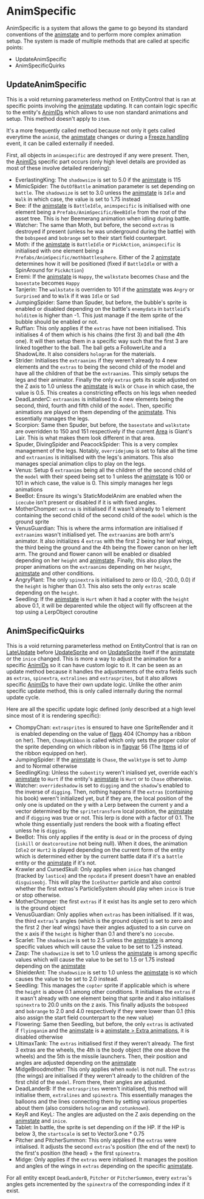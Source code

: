 # AnimSpecific

AnimSpecific is a system that allows the game to go beyond its standard conventions of the [animstate](animstate.md) and to perform more complex animation setup. The system is made of multiple methods that are called at specific points:

* UpdateAnimSpecific
* AnimSpecificQuirks

## UpdateAnimSpecific

This is a void returning parameterless method on EntityControl that is ran at specific points involving the [animstate](animstate.md) updating. It can contain logic specific to the entity's [AnimIDs](../../../Enums%20and%20IDs/AnimIDs.md) which allows to use non standard animations and setup. This method doesn't apply to `item`.

It's a more frequently called method because not only it gets called everytime the `animid`, the [animstate](animstate.md) changes or during a [Freeze handling](../Notable%20methods/Freeze%20handling.md) event, it can be called externally if needed.

First, all objects in `animspecific` are destroyed if any were present. Then, the [AnimIDs](../../../Enums%20and%20IDs/AnimIDs.md) specific part occurs (only high level details are provided as most of these involve detailed rendering):

* EverlastingKing: The `shadowsize` is set to 5.0 if the [animstate](animstate.md) is 115
* MimicSpider: The `OutOfBattle` animation parameter is set depending on `battle`. The `shadowsize` is set to 3.0 unless the [animstate](animstate.md) is `Idle` and `Walk` in which case, the value is set to 1.75 instead
* Bee: if the [animstate](animstate.md) is `BattleIdle`, `animspecific` is initialised with one element being a `Prefabs/AnimSpecific/BeeBIdle` from the root of the asset tree. This is her Beemerang animation when idling during battle.
* Watcher: The same than Moth, but before, the second `extras` is destroyed if present (unless he was underground during the battle) with the `bobspeed` and `bobrange` set to their start field counterpart.
* Moth: if the [animstate](animstate.md) is `BattleIdle` or `PickAction`, `animspecific` is initialised with one element being a `Prefabs/AnimSpecific/mothbattlesphere`. Either of the 2 [animstate](animstate.md) determines how it will be positioned (fixed if `BattleIdle` or with a SpinAround for `PickAction`)
* Eremi: If the [animstate](animstate.md) is `Happy`, the `walkstate` becomes `Chase` and the `basestate` becomes `Happy`
* Tanjerin: The `walkstate` is overriden to 101 if the [animstate](animstate.md) was `Angry` or `Surprised` and to `Walk` if it was `Idle` or `Sad`
* JumpingSpider: Same than Spuder, but before, the bubble's sprite is enabled or disabled depending on the battle's `enemydata` in `battleid`'s `holditem` is higher than -1. This just manage if the item sprite of the bubble should be enabled or not.
* Ruffian: This only applies if the `extras` have not been initialised. This initialises 4 of them which is his chains (the first 3) and ball (the 4th one). It will then setup them in a specific way such that the first 3 are linked together to the ball. The ball gets a FollowerLite and a ShadowLite. It also considers `hologram` for the materials.
* Strider: Initialises the `extraanims` if they weren't already to 4 new elements and the `extras` to being the second child of the model and have all the children of that be the `extraanims`. This simply setups the legs and their animator. Finally the only `extras` gets its scale adjusted on the Z axis to 1.0 unless the [animstate](animstate.md) is `Walk` or `Chase` in which case, the value is 0.5. This creates a constricting effects on his legs when needed
* DeadLanderC: `extraanims` is initialised to 4 new elements being the second, third, fourth and fifth child of the `model`. Then, specific animations are played on them depending of the [animstate](animstate.md). This essentially manages the legs.
* Scorpion: Same then Spuder, but before, the `basestate` and `walkstate` are overridden to 150 and 151 respectively if the current [Area](../../../SetText/Commands/Individual%20commands/Area.md) is Giant's Lair. This is what makes them look different in that area. 
* Spuder, DivingSpider and PeacockSpider: This is a very complex management of the legs. Notably, `overridejump` is set to false all the time and `extraanims` is initialised with the legs's animators. This also manages special animation clips to play on the legs.
* Venus: Setup 6 `extraanims` being all the children of the second child of the `model` with their speed being set to 1 unless the [animstate](animstate.md) is 100 or 101 in which case, the value is 0. This simply manages her legs animations
* BeeBot: Ensure its wings's StaticModelAnim are enabled when the `icecube` isn't present or disabled if it is with fixed angles.
* MotherChomper: `extras` is initialised if it wasn't already to 1 element containing the second child of the second child of the `model` which is the ground sprite
* VenusGuardian: This is where the arms information are initialised if `extraanims` wasn't initialised yet. The `extraanims` are both arm's animator. It also initializes 4 `extras` with the first 2 being her leaf wings, the third being the ground and the 4th being the flower canon on her left arm. The ground and flower canon will be enabled or disabled depending on her `height` and [animstate](animstate.md). Finally, this also plays the proper animations on the `extraanims` depending on her `height`, [animstate](animstate.md) and other conditions.
* AngryPlant: The only `spinextra` is initialised to zero or (0.0, -20.0, 0.0) if the `height` is higher than 0.1. This also sets the only `extras` scale depending on the `height`.
* Seedling: If the [animstate](animstate.md) is `Hurt` when it had a copter with the `height` above 0.1, it will be deparented while the object will fly offscreen at the top using a LerpObject coroutine

## AnimSpecificQuirks

This is a void returning parameterless method on EntityControl that is ran on [LateUpdate](../Update%20process/Unity%20events/LateUpdate.md) before [UpdateSprite](../Update%20process/UpdateSprite.md) and on [UpdateSprite](../Update%20process/UpdateSprite.md) itself if the [animstate](animstate.md) or the `inice` changed. This is more a way to adjust the animation for a specific [AnimIDs](../../../Enums%20and%20IDs/AnimIDs.md) so it can have custom logic to it. It can be seen as an update method because it handles the adjustements of the extra fields such as `extras`, `spinextra`, `extralines` and `extrasprites`, but it also allows specific [AnimIDs](../../../Enums%20and%20IDs/AnimIDs.md) to have their own update logic. Unlike the other anim specific update method, this is only called internally during the normal update cycle.

Here are all the specific update logic defined (only described at a high level since most of it is rendering specific):

* ChompyChan: `extrasprites` is ensured to have one SpriteRender and it is enabled depending on the value of [flags](../../../Flags%20arrays/flags.md) 404 (Chompy has a ribbon on her). Then, `ChompyRibbon` is called which only sets the proper color of the sprite depending on which ribbon is in [flagvar](../../../Flags%20arrays/flagvar.md) 56 (The [Items](../../../Enums%20and%20IDs/Items.md) id of the ribbon equipped on her).
* JumpingSpider: If the [animstate](animstate.md) is `Chase`, the `walktype` is set to Jump and to Normal otherwise
* SeedlingKing: Unless the `subentity` weren't inialised yet, override each's [animstate](animstate.md) to `Hurt` if the entity's [animstate](animstate.md) is `Hurt` or to `Chase` otherwise.
* Watcher: `overrideshadow` is set to `digging` and the `shadow`'s enabled to the inverse of `digging`. Then, nothing happens if the `extras` (containing his book) weren't initialized yet, but if they are, the local position of the only one is updated on the y with a Lerp between the current y and a vector determined by the `spritetransform` local position, the [animstate](animstate.md) and if `digging` was true or not. This lerp is done with a factor of 0.1. The whole thing essentially just renders the book with a floating effect unless he is `digging`.
* BeeBot: This only applies if the entity is `dead` or in the process of dying (`iskill` or `deatcoroutine` not being null). When it does, the animation `Idle2` or `Hurt2` is played depending on the current form of the entity which is determined either by the current battle data if it's a `battle` entity or the [animstate](animstate.md) if it's not.
* Krawler and CursedSkull: Only applies when `inice` has changed (tracked by `lastice`) and the `npcdata` if present doesn't have an enabled `disguiseobj`. This will play the `IceShatter` particle and also control whether the first extras's ParticleSystem should play when `inice` is true or stop otherwise.
* MotherChomper: the first `extras` if it exist has its angle set to zero which is the ground object
* VenusGuardian: Only applies when `extras` has been initialised. If it was, the third `extras`'s angles (which is the ground object) is set to zero and the first 2 (her leaf wings) have their angles adjusted to a sin curve on the x axis if the `height` is higher than 0.1 and there's no `icecube`.
* Scarlet: The `shadowsize` is set to 2.5 unless the [animstate](animstate.md) is among specific values which will cause the value to be set to 1.25 instead.
* Zasp: The `shadowsize` is set to 1.0 unless the [animstate](animstate.md) is among specific values which will cause the value to be set to 1.5 or 1.75 instead depending on the [animstate](animstate.md)
* ShielderAnt: The `shadowsize` is set to 1.0 unless the [animstate](animstate.md) is `KO` which causes the value to be set to 2.0 instead.
* Seedling: This manages the `copter` sprite if applicable which is where the `height` is above 0.1 among other conditions. It initialises the `extras` if it wasn't already with one element being that sprite and it also initialises `spinextra` to 20.0 units on the z axis. This finally adjusts the `bobspeed` and `bobrange` to 2.0 and 4.0 respectively if they were lower than 0.1 (this also assign the start field counterpart to the new value)
* Flowering: Same then Seedling, but before, the only `extras` is activated if `flyinganim` and the [animstate](animstate.md) is a [animstate > Extra animations](animstate.md#extra-animations), it is disabled otherwise
* UltimaxTank: The `extras` initialised first if they weren't already. The first 3 extras are the wheels, the 4th is the body object (the one above the wheels) and the 5th is the missile launchers. Then, their position and angles are adjusted depending on the [animstate](animstate.md)
* MidgeBroodmother: This only applies when `model` is not null. The `extras` (the wings) are initialised if they weren't already to the children of the first child of the `model`. From there, their angles are adjusted.
* DeadLanderB: If the `extrasprites` weren't initialised, this method will initialise them, `extralines` and `spinextra`. This essentially manages the balloons and the lines connecting them by setting various properties about them (also considers `hologram` and `cotunknown`).
* KeyR and KeyL: The angles are adjusted on the Z axis depending on the [animstate](animstate.md) and `inice`.
* Tablet: In battle, the sprite is set depending on if the HP. If the HP is below 3, the `startscale` is set to Vector3.one * 0.75
* Pitcher and PitcherSummon: This only applies if the `extras` were intialised. It adjusts the second `extras`'s position (the end of the next) to the first's position (the head) + the first `spinextra`.
* Midge: Only applies if the `extras` were initialised. It manages the position and angles of the wings in `extras` depending on the specific [animstate](animstate.md).

For all entity except `DeadLanderB`, `Pitcher` or `PitcherSummon`, every `extras`'s angles gets incremented by the `spinextra` of the corresponding index if it exist.
